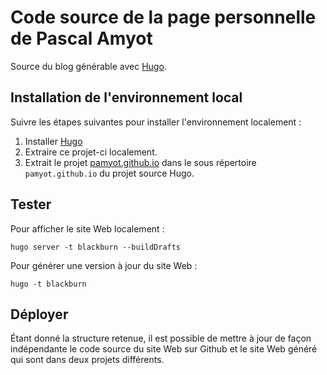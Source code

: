 # Code source de la page personnelle de Pascal Amyot
Source du blog générable avec [Hugo](https://gohugo.io/).

## Installation de l'environnement local

Suivre les étapes suivantes pour installer l'environnement localement : 

1. Installer [Hugo](https://github.com/spf13/hugo/releases)
2. Extraire ce projet-ci localement.
3. Extrait le projet [pamyot.github.io](https://github.com/pamyot/pamyot.github.io) dans le sous répertoire `pamyot.github.io` du projet source Hugo.

## Tester 

Pour afficher le site Web localement : 

```
hugo server -t blackburn --buildDrafts
```

Pour générer une version à jour du site Web : 

```
hugo -t blackburn 
```

## Déployer

Étant donné la structure retenue, il est possible de mettre à jour de façon indépendante le code source du site Web sur 
Github et le site Web généré qui sont dans deux projets différents.


